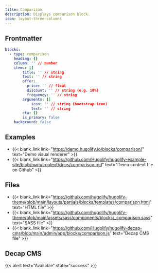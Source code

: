 ```yaml
---
title: Comparison
description: Displays comparison block.
icon: layout-three-columns
---
```


## Frontmatter

```yml
blocks:
  - type: comparison
    heading: {}
    column: '' // number
    items: []
        title: '' // string
        text: '' // string
        offer:
          price: '' // float
          discount: '' // string (e.g. 10%)
          frequency: '' // string
        arguments: []
            icon: '' // string (bootstrap icon)
            text: '' // string
        cta: {}
        is_primary: false
    background: false
```

## Examples

- {{< blank_link link="https://demo.hugolify.io/blocks/comparison/" text="Demo visual renderer" >}}
- {{< blank_link link="https://github.com/Hugolify/hugolify-example-site/blob/main/content/docs/comparison.md" text="Demo content file on Github" >}}

## Files

- {{< blank_link link="https://github.com/hugolify/hugolify-theme/blob/main/layouts/partials/blocks/templates/comparison.html" text="HTML file" >}}
- {{< blank_link link="https://github.com/hugolify/hugolify-theme/blob/main/assets/sass/components/blocks/_comparison.sass" text="SASS file" >}}
- {{< blank_link link="https://github.com/Hugolify/hugolify-decap-cms/blob/main/admin/app/blocks/comparison.js" text="Decap CMS file" >}}

## Decap CMS

{{< alert text="Available" state="success" >}}
